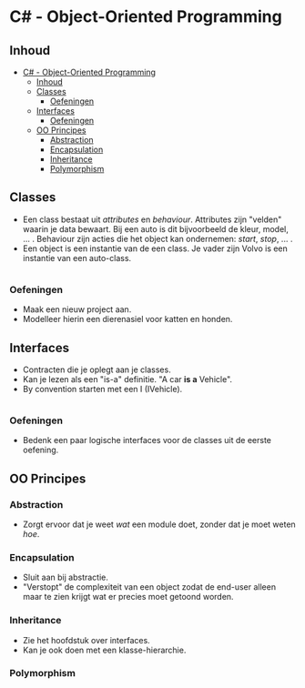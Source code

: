 # C# - Object-Oriented Programming #

## Inhoud ##
- [C# - Object-Oriented Programming](#c---object-oriented-programming)
  - [Inhoud](#inhoud)
  - [Classes](#classes)
    - [Oefeningen](#oefeningen)
  - [Interfaces](#interfaces)
    - [Oefeningen](#oefeningen-1)
  - [OO Principes](#oo-principes)
    - [Abstraction](#abstraction)
    - [Encapsulation](#encapsulation)
    - [Inheritance](#inheritance)
    - [Polymorphism](#polymorphism)

## Classes ##

- Een class bestaat uit _attributes_ en _behaviour_. Attributes zijn "velden" waarin je data bewaart. Bij een auto is dit bijvoorbeeld de kleur, model, ... . Behaviour zijn acties die het object kan ondernemen: _start_, _stop_, ... .
- Een object is een instantie van de een class. Je vader zijn Volvo is een instantie van een auto-class.

```cs --source-file ./OOCsharp/Basic.cs --region OO1 --project ./OOCsharp/OOCsharp.csproj
```

### Oefeningen ##

- Maak een nieuw project aan.
- Modelleer hierin een dierenasiel voor katten en honden.

## Interfaces ##

- Contracten die je oplegt aan je classes.
- Kan je lezen als een "is-a" definitie. "A car **is a** Vehicle".
- By convention starten met een I (IVehicle).

```cs --source-file ./OOCsharp/Interfaces.cs --region OO2 --project ./OOCsharp/OOCsharp.csproj
```


### Oefeningen ###

- Bedenk een paar logische interfaces voor de classes uit de eerste oefening.

## OO Principes ##

### Abstraction ###

- Zorgt ervoor dat je weet _wat_ een module doet, zonder dat je moet weten _hoe_.

### Encapsulation ###

- Sluit aan bij abstractie.
- "Verstopt" de complexiteit van een object zodat de end-user alleen maar te zien krijgt wat er precies moet getoond worden.

### Inheritance ###

- Zie het hoofdstuk over interfaces.
- Kan je ook doen met een klasse-hierarchie.

### Polymorphism ###